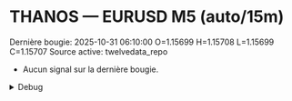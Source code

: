 # THANOS — EURUSD M5 (auto/15m)
Dernière bougie: 2025-10-31 06:10:00  O=1.15699  H=1.15708  L=1.15699  C=1.15707
Source active: twelvedata_repo

- Aucun signal sur la dernière bougie.

<details><summary>Debug</summary>

- TD_API_KEY manquant.

</details>